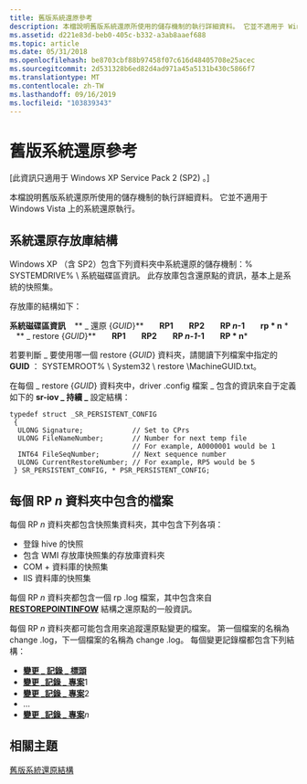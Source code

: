 ```yaml
---
title: 舊版系統還原參考
description: 本檔說明舊版系統還原所使用的儲存機制的執行詳細資料。 它並不適用于 Windows Vista 上的系統還原執行。
ms.assetid: d221e83d-beb0-405c-b332-a3ab8aaef688
ms.topic: article
ms.date: 05/31/2018
ms.openlocfilehash: be8703cbf88b97458f07c616d48405708e25acec
ms.sourcegitcommit: 2d531328b6ed82d4ad971a45a5131b430c5866f7
ms.translationtype: MT
ms.contentlocale: zh-TW
ms.lasthandoff: 09/16/2019
ms.locfileid: "103839343"
---
```

# <a name="legacy-system-restore-reference"></a>舊版系統還原參考

\[此資訊只適用于 Windows XP Service Pack 2 (SP2) 。\]

本檔說明舊版系統還原所使用的儲存機制的執行詳細資料。 它並不適用于 Windows Vista 上的系統還原執行。

## <a name="system-restore-repository-structure"></a>系統還原存放庫結構

Windows XP （含 SP2）包含下列資料夾中系統還原的儲存機制：% SYSTEMDRIVE% \\ 系統磁碟區資訊。 此存放庫包含還原點的資訊，基本上是系統的快照集。

存放庫的結構如下：

**系統磁碟區資訊**    ** \_ 還原 {*GUID*}**       **RP1**       **RP2**       **RP *n*-1**       **rp * n** *     ** \_ restore {*GUID*}**       **RP1**       **RP2**       **RP *n-1*-1**       **RP * n***

若要判斷 \_ 要使用哪一個 restore {*GUID*} 資料夾，請閱讀下列檔案中指定的 **GUID** ： SYSTEMROOT% \\ System32 \\ restore \\MachineGUID.txt。

在每個 \_ restore {*GUID*} 資料夾中，driver .config 檔案 \_ 包含的資訊來自于定義如下的 **sr-iov \_ 持續 \_** 設定結構：

``` syntax
typedef struct _SR_PERSISTENT_CONFIG
 {      
  ULONG Signature;            // Set to CPrs
  ULONG FileNameNumber;       // Number for next temp file 
                              // For example, A0000001 would be 1  
  INT64 FileSeqNumber;        // Next sequence number
  ULONG CurrentRestoreNumber; // For example, RP5 would be 5
 } SR_PERSISTENT_CONFIG, * PSR_PERSISTENT_CONFIG;
```

## <a name="files-contained-in-each-rpnfolder"></a>每個 RP *n* 資料夾中包含的檔案

每個 RP *n* 資料夾都包含快照集資料夾，其中包含下列各項：

-   登錄 hive 的快照
-   包含 WMI 存放庫快照集的存放庫資料夾
-   COM + 資料庫的快照集
-   IIS 資料庫的快照集

每個 RP *n* 資料夾都包含一個 rp .log 檔案，其中包含來自 [**RESTOREPOINTINFOW**](/windows/win32/api/srrestoreptapi/ns-srrestoreptapi-restorepointinfoa) 結構之還原點的一般資訊。

每個 RP *n* 資料夾都可能包含用來追蹤還原點變更的檔案。 第一個檔案的名稱為 change .log，下一個檔案的名稱為 change .log。 每個變更記錄檔都包含下列結構：

-   [**變更 \_ 記錄 \_ 標頭**](change-log-header.md)
-   [**變更 \_記錄 \_ 專案**](change-log-entry.md)1
-   [**變更 \_記錄 \_ 專案**](change-log-entry.md)2
-   ...
-   [**變更 \_記錄 \_ 專案**](change-log-entry.md)*n*

## <a name="related-topics"></a>相關主題

<dl> <dt>

[舊版系統還原結構](legacy-system-restore-structures.md)
</dt> </dl>

 

 




